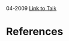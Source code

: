 

04-2009
[Link to Talk](https://www.churchofjesuschrist.org/study/general-conference/2009/04/sunday-morning-session?lang=eng)



# References
